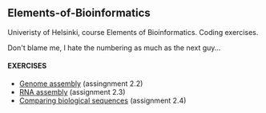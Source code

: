 ## Elements-of-Bioinformatics

Univeristy of Helsinki, course Elements of Bioinformatics. Coding exercises.

Don't blame me, I hate the numbering as much as the next guy...

#### EXERCISES
- [Genome assembly](https://github.com/ellikiiski/Elements-of-Bioinformatics/tree/main/Assignment%202.2%20(Genome%20Assembly)) (assingnment 2.2)
- [RNA assembly](https://github.com/ellikiiski/Elements-of-Bioinformatics/tree/main/Assignment%202.3%20(RNA%20Assembly)) (assignment 2.3)
- [Comparing biological sequences](https://github.com/ellikiiski/Elements-of-Bioinformatics/tree/main/Assignment%202.4%20(Comparing%20Biological%20Sequences)/Assignment%202.4) (assignment 2.4)